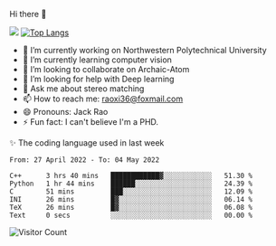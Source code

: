 Hi there 👋

![](https://github-readme-stats.vercel.app/api?username=Raohaocheng)
[![Top Langs](https://github-readme-stats.vercel.app/api/top-langs/?username=Raohaocheng&layout=compact)](https://github.com/anuraghazra/github-readme-stats)

- 🔭 I’m currently working on Northwestern Polytechnical University
- 🌱 I’m currently learning computer vision
- 👯 I’m looking to collaborate on Archaic-Atom
- 🤔 I’m looking for help with Deep learning
- 💬 Ask me about stereo matching
- 📫 How to reach me: raoxi36@foxmail.com
- 😄 Pronouns: Jack Rao
- ⚡ Fun fact: I can't believe I'm a PHD.

✨ The coding language used in last week
<!--START_SECTION:waka-->

```text
From: 27 April 2022 - To: 04 May 2022

C++      3 hrs 40 mins   ████████████▓░░░░░░░░░░░░   51.30 %
Python   1 hr 44 mins    ██████░░░░░░░░░░░░░░░░░░░   24.39 %
C        51 mins         ███░░░░░░░░░░░░░░░░░░░░░░   12.09 %
INI      26 mins         █▓░░░░░░░░░░░░░░░░░░░░░░░   06.14 %
TeX      26 mins         █▓░░░░░░░░░░░░░░░░░░░░░░░   06.08 %
Text     0 secs          ░░░░░░░░░░░░░░░░░░░░░░░░░   00.00 %
```

<!--END_SECTION:waka-->

![Visitor Count](https://profile-counter.glitch.me/Raohaocheng/count.svg)
